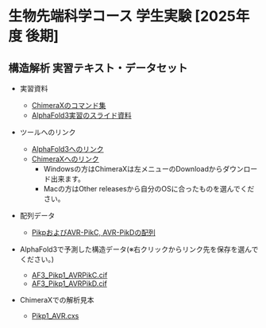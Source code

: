 <a name="section1"></a>
# 生物先端科学コース 学生実験 [2025年度 後期]

## 構造解析 実習テキスト・データセット

- 実習資料
    - [ChimeraXのコマンド集](https://raw.githubusercontent.com/CropEvol/lecture/master/data/241128_ChimeraX%E3%82%B3%E3%83%9E%E3%83%B3%E3%83%88%E3%82%99.pdf)
	- [AlphaFold3実習のスライド資料](https://raw.githubusercontent.com/CropEvol/lecture/master/data/241128_実習資料.pdf)

- ツールへのリンク
    - [AlphaFold3へのリンク](https://alphafoldserver.com/about)
    - [ChimeraXへのリンク](https://www.cgl.ucsf.edu/chimerax/)
        - Windowsの方はChimeraXは左メニューのDownloadからダウンロード出来ます。
		- Macの方はOther releasesから自分のOSに合ったものを選んでください。

- 配列データ
    - [PikpおよびAVR-PikC, AVR-PikDの配列](https://raw.githubusercontent.com/CropEvol/lecture/master/data/Pikp1_AVR_PikC_PikD_pep.fasta)

- AlphaFold3で予測した構造データ(※右クリックからリンク先を保存を選んでください。)
    - [AF3_Pikp1_AVRPikC.cif](https://raw.githubusercontent.com/CropEvol/lecture/master/data/AF3_Pikp1_AVRPikC.cif)
    - [AF3_Pikp1_AVRPikD.cif](https://raw.githubusercontent.com/CropEvol/lecture/master/data/AF3_Pikp1_AVRPikD.cif)

- ChimeraXでの解析見本
    - [Pikp1_AVR.cxs](https://raw.githubusercontent.com/CropEvol/lecture/master/data/Pikp1_AVR.cxs)

